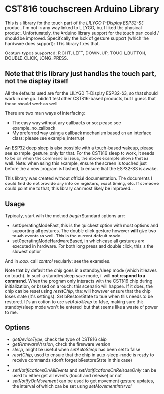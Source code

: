 # CST816 touchscreen Arduino Library 
This is a library for the touch part of the *LILYGO T-Display ESP32-S3* product.
I'm not in any way linked to LILYGO, but I liked the physical product. Unfortunately, the Arduino library support for the touch part could / should be improved. 
Specifically the lack of gesture support (which the hardware does support): This library fixes that.

Gesture types supported: RIGHT, LEFT, DOWN, UP, TOUCH_BUTTON, DOUBLE_CLICK, LONG_PRESS.

## Note that this library just handles the touch part, not the display itself

All the defaults used are for the LILYGO T-Display ESP32-S3, so that should work in one go.
I didn't test other CST816-based products, but I guess that these should work as well.

There are two main ways of interfacing:
 * The easy way without any callbacks or so: please see example_no_callback
 * My preferred way using a callback mechanism based on an interface class: please see example_interrupt

An ESP32 deep sleep is also possible with a touch-based wakeup, please see example_gesture_only for that.
For the CST816 sleep to work, it needs to be on when the command is issue, the above example shows that as well.
Note: when using this example, ensure the screen is touched just before the a new program is flashed, to ensure that the ESP32-S3 is awake. 

This library was created without official documentation. The documents I could find do not provide any info on registers, exact timing, etc.
If someone could point me to that, this library can most likely be improved..

## Usage
Typically, start with the method *begin*
Standard options are:
 - setOperatingModeFast, this is the quickest option with most options and supporting all gestures. The double click gesture however **will** give two touch events as well. This is the current default mode.
 - setOperatingModeHardwareBased, in which case all gestures are executed in hardware. For both long press and double click, this is the slowest option

And in *loop*, call *control* regularly: see the examples.

Note that by default the chip goes in a standby/sleep mode (which it leaves on touch).
In such a standby/sleep save mode, it will **not respond to a command**.
When the program only interacts with the CST816 chip during initialization, or based on a touch: this scenario will happen.
If it does, the chip can be reset using *resetChip*, that will however ensure that the chip loses state (it's settings). Set bRestoreState to true when this needs to be restored.
It's an option to use *setAutoSleep* to false, making sure this standby/sleep mode won't be entered, but that seems like a waste of power to me.

## Options
- *getDeviceType*, check the type of CST816 chip
- *getFirmwareVersion*, check the firmware version
- *sleep*, might be useful when *setAutoSleep* has been set to false
- *resetChip*, used to ensure that the chip in auto-sleep-mode is ready to receive commands (don't forget bRestoreState in this case)
-
- *setNotificationsOnAllEvents* and *setNotificationsOnReleaseOnly* can be used to either get all events (touch and release) or not
- *setNotifyOnMovement* can be used to get movement gesture updates, the interval of which can be set using *setMovementInterval*
